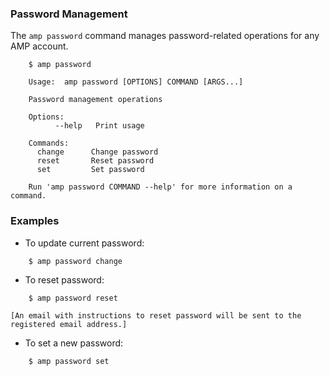 ### Password Management

The `amp password` command manages password-related operations for any AMP account.

```
    $ amp password

    Usage:	amp password [OPTIONS] COMMAND [ARGS...]

    Password management operations

    Options:
          --help   Print usage

    Commands:
      change      Change password
      reset       Reset password
      set         Set password

    Run 'amp password COMMAND --help' for more information on a command.
```

### Examples

* To update current password:
```
    $ amp password change
```

* To reset password:
```
    $ amp password reset
```
    [An email with instructions to reset password will be sent to the registered email address.]


* To set a new password:
```
    $ amp password set
```
